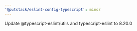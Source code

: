 ```yaml
---
'@putstack/eslint-config-typescript': minor
---
```


Update @typescript-eslint/utils and typescript-eslint to 8.20.0
